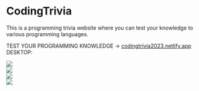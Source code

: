 # CodingTrivia
This is a programming trivia website where you can test your knowledge to various programming languages.

TEST YOUR PROGRAMMING KNOWLEDGE -> [codingtrivia2023.netlify.app](https://codingtrivia2023.netlify.app/)
DESKTOP:

<img src="https://i.ibb.co/cw1fLjC/image.png"><br>
<img src="https://i.ibb.co/DkQmYMF/image.png"><br>
<img src="https://i.ibb.co/CQbPNTs/image.png"><br>
<img src="https://i.ibb.co/tXhbtq7/image.png"><br>
